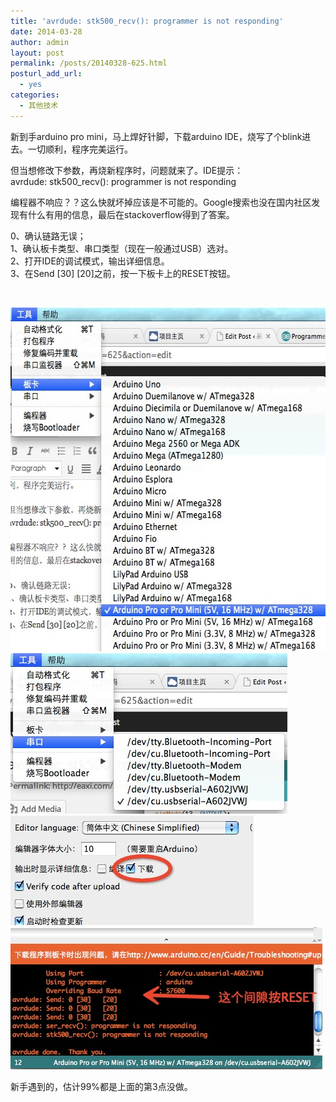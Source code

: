 ```yaml
---
title: 'avrdude: stk500_recv(): programmer is not responding'
date: 2014-03-28
author: admin
layout: post
permalink: /posts/20140328-625.html
posturl_add_url:
  - yes
categories:
  - 其他技术
---
```

新到手arduino pro mini，马上焊好针脚，下载arduino IDE，烧写了个blink进去。一切顺利，程序完美运行。

但当想修改下参数，再烧新程序时，问题就来了。IDE提示：  
avrdude: stk500_recv(): programmer is not responding

编程器不响应？？这么快就坏掉应该是不可能的。Google搜索也没在国内社区发现有什么有用的信息，最后在stackoverflow得到了答案。

0、确认链路无误；  
1、确认板卡类型、串口类型（现在一般通过USB）选对。  
2、打开IDE的调试模式，输出详细信息。  
3、在Send \[30\] \[20\]之前，按一下板卡上的RESET按钮。

&nbsp;

[<img class="alignnone size-full wp-image-632" alt="choose-arduino" src="/uploads/2014/03/choose-arduino.jpg" width="566" height="550" />][1] [<img class="alignnone size-full wp-image-633" alt="choose-serial" src="/uploads/2014/03/choose-serial.jpg" width="443" height="257" />][2] [<img class="alignnone size-full wp-image-635" alt="choose-verbose-mode" src="/uploads/2014/03/choose-verbose-mode.jpg" width="389" height="175" />][3] [<img class="alignnone size-full wp-image-634" alt="choose-timeframe-to-reset" src="/uploads/2014/03/choose-timeframe-to-reset.jpg" width="499" height="228" />][4]

新手遇到的，估计99%都是上面的第3点没做。

 [1]: /uploads/2014/03/choose-arduino.jpg
 [2]: /uploads/2014/03/choose-serial.jpg
 [3]: /uploads/2014/03/choose-verbose-mode.jpg
 [4]: /uploads/2014/03/choose-timeframe-to-reset.jpg